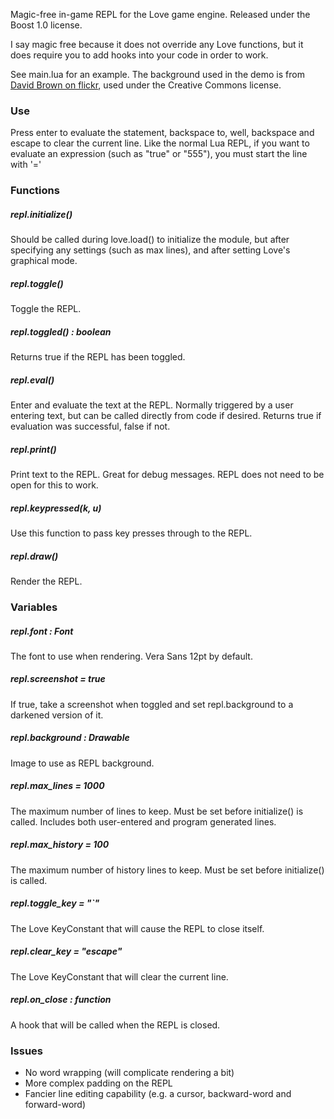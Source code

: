 Magic-free in-game REPL for the Love game engine. Released under the Boost 1.0 license.

I say magic free because it does not override any Love functions, but it does require you to add hooks into your code
in order to work.

See main.lua for an example. The background used in the demo is from [David Brown on
flickr](http://www.flickr.com/photos/shadowsofthesun/), used under the Creative Commons license.

### Use

Press enter to evaluate the statement, backspace to, well, backspace and escape to clear the current line.  Like the
normal Lua REPL, if you want to evaluate an expression (such as "true" or "555"), you must start the line with '='

### Functions

##### repl.initialize()

Should be called during love.load() to initialize the module, but after specifying any settings (such as max lines),
and after setting Love's graphical mode.

##### repl.toggle()

Toggle the REPL.

##### repl.toggled() : boolean

Returns true if the REPL has been toggled.

##### repl.eval(<text : string>)

Enter and evaluate the text at the REPL. Normally triggered by a user entering text, but can be called directly from
code if desired. Returns true if evaluation was successful, false if not.

##### repl.print(<text : string>)

Print text to the REPL. Great for debug messages. REPL does not need to be open for this to work.

##### repl.keypressed(k, u)

Use this function to pass key presses through to the REPL.

##### repl.draw()

Render the REPL.

### Variables

##### repl.font : Font

The font to use when rendering. Vera Sans 12pt by default.

##### repl.screenshot = true

If true, take a screenshot when toggled and set repl.background to a darkened version of it.

##### repl.background : Drawable

Image to use as REPL background.

##### repl.max_lines = 1000

The maximum number of lines to keep. Must be set before initialize() is called. Includes both user-entered and program
generated lines.

##### repl.max_history = 100

The maximum number of history lines to keep. Must be set before initialize() is called.

##### repl.toggle_key = "`" 

The Love KeyConstant that will cause the REPL to close itself. 

##### repl.clear_key = "escape"

The Love KeyConstant that will clear the current line.

##### repl.on_close : function

A hook that will be called when the REPL is closed. 

### Issues

- No word wrapping (will complicate rendering a bit)
- More complex padding on the REPL
- Fancier line editing capability (e.g. a cursor, backward-word and forward-word)
